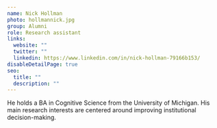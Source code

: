 ```yaml
---
name: Nick Hollman
photo: hollmannick.jpg
group: Alumni
role: Research assistant
links:
  website: ""
  twitter: ""
  linkedin: https://www.linkedin.com/in/nick-hollman-79166b153/
disableDetailPage: true
seo:
  title: ""
  description: ""
---
```


He holds a BA in Cognitive Science from the University of Michigan. His main research interests are centered around improving institutional decision-making.

